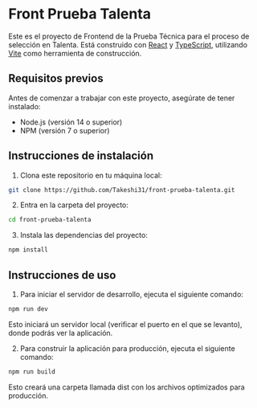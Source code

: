 # Front Prueba Talenta

Este es el proyecto de Frontend de la Prueba Técnica para el proceso de selección en Talenta. Está construido con [React](https://reactjs.org/) y [TypeScript](https://www.typescriptlang.org/), utilizando [Vite](https://vitejs.dev/) como herramienta de construcción.

## Requisitos previos

Antes de comenzar a trabajar con este proyecto, asegúrate de tener instalado:

- Node.js (versión 14 o superior)
- NPM (versión 7 o superior)

## Instrucciones de instalación

1. Clona este repositorio en tu máquina local:

  ```bash
  git clone https://github.com/Takeshi31/front-prueba-talenta.git
  ```

2. Entra en la carpeta del proyecto:

  ```bash
  cd front-prueba-talenta
  ```

3. Instala las dependencias del proyecto:

  ```bash
  npm install
  ```

## Instrucciones de uso

1. Para iniciar el servidor de desarrollo, ejecuta el siguiente comando:

  ```bash
  npm run dev
  ```

Esto iniciará un servidor local (verificar el puerto en el que se levanto), donde podrás ver la aplicación.

2. Para construir la aplicación para producción, ejecuta el siguiente comando:

  ```bash
  npm run build
  ```

Esto creará una carpeta llamada dist con los archivos optimizados para producción.

<!-- 3. Para ejecutar las pruebas unitarias, utiliza el siguiente comando:

  ```bash
  npm run test

Esto iniciará la ejecución de las pruebas unitarias definidas en el proyecto. -->
